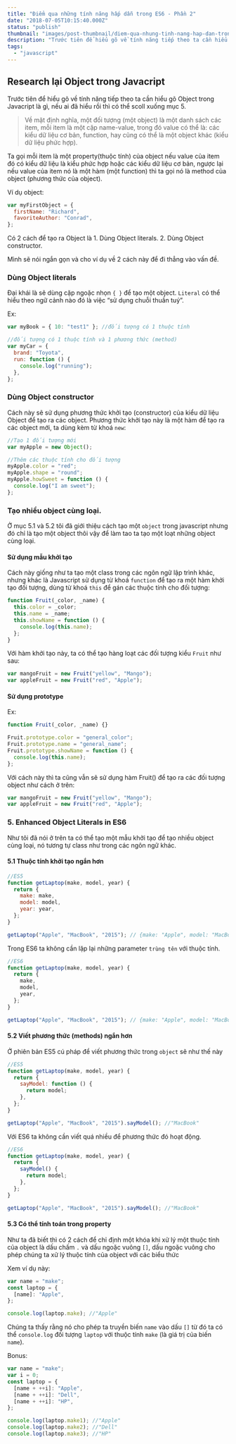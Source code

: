 ```yaml
---
title: "Điểm qua những tính năng hấp dẫn trong ES6 - Phần 2"
date: "2018-07-05T10:15:40.000Z"
status: "publish"
thumbnail: "images/post-thumbnail/diem-qua-nhung-tinh-nang-hap-dan-trong-es6.png"
description: "Trước tiên để hiểu gõ về tính năng tiếp theo ta cần hiểu gõ Object trong Javacript là gì, nếu ai đã hiểu rồi thì có thể scoll xuống mục 5."
tags:
  - "javascript"
---
```


## Research lại Object trong Javacript

Trước tiên để hiểu gõ về tính năng tiếp theo ta cần hiểu gõ Object trong Javacript là gì, nếu ai đã hiểu rồi thì có thể scoll xuống mục 5.

<blockquote>
  <p>Về mặt định nghĩa, một đối tượng (một object) là một danh sách các item, mỗi item là một cặp name-value, trong đó value có thể là: các kiểu dữ liệu cơ bản, function, hay cũng có thể là một object khác (kiểu dữ liệu phức hợp).</p>
</blockquote>

Ta gọi mỗi item là một property(thuộc tính) của object nếu value của item đó có kiểu dữ liệu là kiểu phức hợp hoặc các kiểu dữ liệu cơ bản, ngược lại nếu value của item nó là một hàm (một function) thì ta gọi nó là method của object (phương thức của object).

Ví dụ object:

```javascript
var myFirstObject = {
  firstName: "Richard",
  favoriteAuthor: "Conrad",
};
```

Có 2 cách để tạo ra Object là 1. Dùng Object literals. 2. Dùng Object constructor.

Mình sẽ nói ngắn gọn và cho ví dụ về 2 cách này để đi thẳng vào vấn đề.

### Dùng Object literals

Đại khái là sẽ dùng cặp ngoặc nhọn `{ }` để tạo một object. `Literal` có thể hiểu theo ngữ cảnh nào đó là việc “sử dụng chuỗi thuần tuý”.

Ex:

```javascript
var myBook = { 10: "test1" }; //đối tượng có 1 thuộc tính

//đối tượng có 1 thuộc tính và 1 phương thức (method)
var myCar = {
  brand: "Toyota",
  run: function () {
    console.log("running");
  },
};
```

### Dùng Object constructor

Cách này sẽ sử dụng phương thức khởi tạo (constructor) của kiểu dữ liệu Object để tạo ra các object. Phương thức khởi tạo này là một hàm để tạo ra các object mới, ta dùng kèm từ khoá `new`:

```javascript
//Tạo 1 đối tượng mới
var myApple = new Object();

//Thêm các thuộc tính cho đối tượng
myApple.color = "red";
myApple.shape = "round";
myApple.howSweet = function () {
  console.log("I am sweet");
};
```

### Tạo nhiều object cùng loại.

Ở mục 5.1 và 5.2 tôi đã giới thiệu cách tạo một `object` trong javascript nhưng đó chỉ là tạo một object thôi vậy để làm tao ta tạo một loạt những object cùng loại.

#### Sử dụng mẫu khởi tạo

Cách này giống như ta tạo một class trong các ngôn ngữ lập trình khác, nhưng khác là Javascript sử dụng từ khoá `function` để tạo ra một hàm khởi tạo đối tượng, dùng từ khoá `this` để gán các thuộc tính cho đối tượng:

```javascript
function Fruit(_color, _name) {
  this.color = _color;
  this.name = _name;
  this.showName = function () {
    console.log(this.name);
  };
}
```

Với hàm khởi tạo này, ta có thể tạo hàng loạt các đối tượng kiểu `Fruit` như sau:

```javascript
var mangoFruit = new Fruit("yellow", "Mango");
var appleFruit = new Fruit("red", "Apple");
```

#### Sử dụng prototype

Ex:

```javascript
function Fruit(_color, _name) {}

Fruit.prototype.color = "general_color";
Fruit.prototype.name = "general_name";
Fruit.prototype.showName = function () {
  console.log(this.name);
};
```

Với cách này thì ta cũng vẫn sẽ sử dụng hàm Fruit() để tạo ra các đối tượng object như cách ở trên:

```javascript
var mangoFruit = new Fruit("yellow", "Mango");
var appleFruit = new Fruit("red", "Apple");
```

### 5. Enhanced Object Literals in ES6

Như tôi đã nói ở trên ta có thể tạo một mẫu khởi tạo để tạo nhiều object cùng loại, nó tương tự class như trong các ngôn ngữ khác.

#### 5.1 Thuộc tính khởi tạo ngắn hơn

```javascript
//ES5
function getLaptop(make, model, year) {
  return {
    make: make,
    model: model,
    year: year,
  };
}

getLaptop("Apple", "MacBook", "2015"); // {make: "Apple", model: "MacBook", year: "2015"}
```

Trong ES6 ta không cần lặp lại những parameter `trùng tên` với thuộc tính.

```javascript
//ES6
function getLaptop(make, model, year) {
  return {
    make,
    model,
    year,
  };
}

getLaptop("Apple", "MacBook", "2015"); // {make: "Apple", model: "MacBook", year: "2015"}
```

#### 5.2 Viết phương thức (methods) ngắn hơn

Ở phiên bản ES5 cú pháp để viết phương thức trong `object` sẽ như thế này

```javascript
//ES5
function getLaptop(make, model, year) {
  return {
    sayModel: function () {
      return model;
    },
  };
}

getLaptop("Apple", "MacBook", "2015").sayModel(); //"MacBook"
```

Với ES6 ta không cần viết quá nhiều để phương thức đó hoạt động.

```javascript
//ES6
function getLaptop(make, model, year) {
  return {
    sayModel() {
      return model;
    },
  };
}

getLaptop("Apple", "MacBook", "2015").sayModel(); //"MacBook"
```

#### 5.3 Có thể tính toán trong property

Như ta đã biết thì có 2 cách để chỉ định một khóa khi xử lý một thuộc tính của object là dấu chấm `.` và dấu ngoặc vuông `[]`, dấu ngoặc vuông cho phép chúng ta xử lý thuộc tính của object với các biểu thức

Xem ví dụ này:

```javascript
var name = "make";
const laptop = {
  [name]: "Apple",
};

console.log(laptop.make); //"Apple"
```

Chúng ta thấy rằng nó cho phép ta truyền biến `name` vào dấu `[]` từ đó ta có thể `console.log` đối tượng `laptop` với thuộc tính `make` (là giá trị của biến `name`).

Bonus:

```javascript
var name = "make";
var i = 0;
const laptop = {
  [name + ++i]: "Apple",
  [name + ++i]: "Dell",
  [name + ++i]: "HP",
};

console.log(laptop.make1); //"Apple"
console.log(laptop.make2); //"Dell"
console.log(laptop.make3); //"HP"
```
